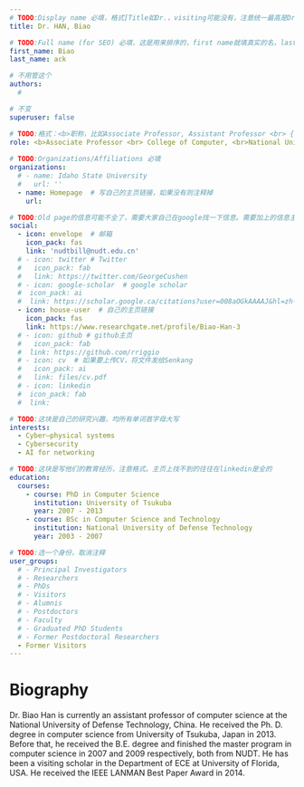 ```yaml
---
# TODO:Display name 必填，格式[Title如Dr.，visiting可能没有，注意统一最高是Dr. 而不是Prof.] [全大写的Last name][, ][首字母大写的Last name]
title: Dr. HAN, Biao

# TODO:Full name (for SEO) 必填，这是用来排序的，first name就填真实的名，last_name一定按照excel填写
first_name: Biao   
last_name: ack

# 不用管这个
authors:
  # 

# 不变
superuser: false

# TODO:格式：<b>职称，比如Associate Professor, Assistant Professor <br> {工作单位}, {工作国家:China、USA等}</b>
role: <b>Associate Professor <br> College of Computer, <br>National University of Defense Technology, Changsha, China</b>
 
# TODO:Organizations/Affiliations 必填
organizations:
  # - name: Idaho State University 
  #   url: ''
  - name: Homepage  # 写自己的主页链接，如果没有则注释掉
    url: 

# TODO:Old page的信息可能不全了，需要大家自己在google找一下信息。需要加上的信息主要包含email、google scholar、个人主页、linkedin
social:
  - icon: envelope  # 邮箱
    icon_pack: fas
    link: 'nudtbill@nudt.edu.cn'
  # - icon: twitter # Twitter
  #   icon_pack: fab  
  #   link: https://twitter.com/GeorgeCushen
  # - icon: google-scholar  # google scholar
  #  icon_pack: ai
  #  link: https://scholar.google.ca/citations?user=008aOGkAAAAJ&hl=zh-CN&oi=sra
  - icon: house-user  # 自己的主页链接
    icon_pack: fas
    link: https://www.researchgate.net/profile/Biao-Han-3
  # - icon: github # github主页
  #   icon_pack: fab   
  #  link: https://github.com/rriggio
  # - icon: cv  # 如果要上传CV，将文件发给Senkang
  #   icon_pack: ai
  #   link: files/cv.pdf
  # - icon: linkedin 
  #  icon_pack: fab
  #  link: 

# TODO:这块是自己的研究兴趣，均所有单词首字母大写
interests:
  - Cyber–physical systems
  - Cybersecurity
  - AI for networking

# TODO:这块是写他们的教育经历，注意格式。主页上找不到的往往在linkedin是全的
education:
  courses:
    - course: PhD in Computer Science
      institution: University of Tsukuba
      year: 2007 - 2013
    - course: BSc in Computer Science and Technology
      institution: National University of Defense Technology
      year: 2003 - 2007

# TODO:选一个身份，取消注释
user_groups:
  # - Principal Investigators
  # - Researchers
  # - PhDs
  # - Visitors
  # - Alumnis
  # - Postdoctors
  # - Faculty
  # - Graduated PhD Students
  # - Former Postdoctoral Researchers
  - Former Visitors
---
```

<!-- TODO:写自己的Biography -->
# Biography
<!-- 这部分不要写他们的PhD招生信息，直接复制他们主页的个人简介。实在没有，在excel备注一下{个人资料缺失}再提交给我 -->
<!-- <p style="text-align:justify">  -->
Dr. Biao Han is currently an assistant professor of computer science at the National University of Defense Technology, China. He received the Ph. D. degree in computer science from University of Tsukuba, Japan in 2013. Before that, he received the B.E. degree and finished the master program in computer science in 2007 and 2009 respectively, both from NUDT. He has been a visiting scholar in the Department of ECE at University of Florida, USA. He received the IEEE LANMAN Best Paper Award in 2014.
